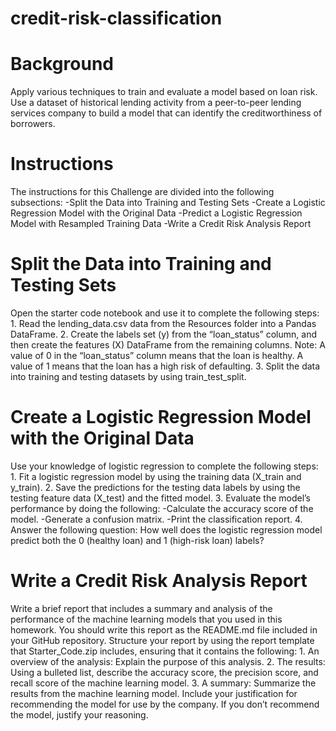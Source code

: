 # credit-risk-classification
# Background
Apply various techniques to train and evaluate a model based on loan risk. Use a dataset of historical lending activity from a peer-to-peer lending services company to build a model that can identify the creditworthiness of borrowers.
# Instructions
The instructions for this Challenge are divided into the following subsections:
   -Split the Data into Training and Testing Sets
   -Create a Logistic Regression Model with the Original Data
   -Predict a Logistic Regression Model with Resampled Training Data
   -Write a Credit Risk Analysis Report
# Split the Data into Training and Testing Sets
Open the starter code notebook and use it to complete the following steps:
    1. Read the lending_data.csv data from the Resources folder into a Pandas DataFrame.
    2. Create the labels set (y) from the “loan_status” column, and then create the features (X) DataFrame from the remaining columns.
        Note: A value of 0 in the “loan_status” column means that the loan is healthy. A value of 1 means that the loan has a high risk of defaulting.
    3. Split the data into training and testing datasets by using train_test_split.
# Create a Logistic Regression Model with the Original Data
Use your knowledge of logistic regression to complete the following steps:
    1. Fit a logistic regression model by using the training data (X_train and y_train).
    2. Save the predictions for the testing data labels by using the testing feature data (X_test) and the fitted model.
    3. Evaluate the model’s performance by doing the following:
        -Calculate the accuracy score of the model.
        -Generate a confusion matrix.
        -Print the classification report.
    4. Answer the following question: How well does the logistic regression model predict both the 0 (healthy loan) and 1 (high-risk loan) labels?
# Write a Credit Risk Analysis Report
Write a brief report that includes a summary and analysis of the performance of the machine learning models that you used in this homework. You should write this report as the README.md file included in your GitHub repository.
Structure your report by using the report template that Starter_Code.zip includes, ensuring that it contains the following:
    1. An overview of the analysis: Explain the purpose of this analysis.
    2. The results: Using a bulleted list, describe the accuracy score, the precision score, and recall score of the machine learning model.
    3. A summary: Summarize the results from the machine learning model. Include your justification for recommending the model for use by the company. If you don’t recommend the model, justify your reasoning.